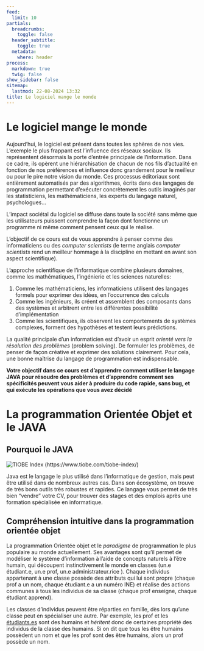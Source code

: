 ```yaml
---
feed:
  limit: 10
partials:
  breadcrumbs:
    toggle: false
  header_subtitle:
    toggle: true
  metadata:
    where: header
process:
  markdown: true
  twig: false
show_sidebar: false
sitemap:
  lastmod: 22-08-2024 13:32
title: Le logiciel mange le monde
---
```

# Le logiciel mange le monde

Aujourd’hui, le logiciel est présent dans toutes les sphères de nos
vies. L’exemple le plus frappant est l’influence des réseaux sociaux. Ils
représentent désormais la porte d’entrée principale de l’information.
Dans ce cadre, ils opèrent une hiérarchisation de chacun de nos fils
d’actualité en fonction de nos préférences et influence donc grandement
pour le meilleur ou pour le pire notre vision du monde. Ces processus
éditoriaux sont entièrement automatisés par des algorithmes, écrits dans
des langages de programmation permettant d’exécuter concrètement les
outils imaginés par les statisticiens, les mathématiciens, les experts
du langage naturel, psychologues…

L’impact sociétal du logiciel se diffuse dans toute la société sans même
que les utilisateurs puissent comprendre la façon dont fonctionne un
programme ni même comment pensent ceux qui le réalise.

L’objectif de ce cours est de vous apprendre à penser comme des
informaticiens ou des *computer scientists* (le terme anglais *computer
scientists* rend un meilleur hommage à la discipline en mettant en avant
son aspect scientifique).

L’approche scientifique de l’informatique combine plusieurs domaines,
comme les mathématiques, l’ingénierie et les sciences naturelles:

1. Comme les mathématiciens, les informaticiens utilisent des langages
   formels pour exprimer des idées, en l’occurrence des calculs
2. Comme les ingénieurs, ils créent et assemblent des composants dans
   des systèmes et arbitrent entre les différentes possibilité
   d’implémentation
3. Comme les scientifiques, ils observent les comportements de systèmes
   complexes, forment des hypothèses et testent leurs prédictions.

La qualité principale d’un informaticien est d’avoir un esprit *orienté
vers la résolution des problèmes* (problem solving). De formuler les
problèmes, de penser de façon créative et exprimer des solutions
clairement. Pour cela, une bonne maîtrise du langage de programmation
est indispensable.

**Votre objectif dans ce cours est d’apprendre comment utiliser le
langage JAVA pour résoudre des problèmes et d’apprendre comment ses
spécificités peuvent vous aider à produire du code rapide, sans bug, et
qui exécute les opérations que vous avez décidé**

# La programmation Orientée Objet et le JAVA

## Pourquoi le JAVA

![TIOBE Index (https://www.tiobe.com/tiobe-index/)](langage_java/images/tiobe.png)

Java est le langage le plus utilisé dans l’informatique de gestion, mais
peut être utilisé dans de nombreux autres cas. Dans son écosystème, on
trouve de très bons outils très robustes et rapides. Ce langage vous
permet de très bien “vendre” votre CV, pour trouver des stages et des
emplois après une formation spécialisée en informatique.

## Compréhension intuitive dans la programmation orientée objet

La programmation Orientée objet et le *paradigme* de programmation le
plus populaire au monde actuellement. Ses avantages sont qu’il permet de
modéliser le système d’information à l’aide de concepts naturels à
l’être humain, qui découpent instinctivement le monde en classes (un.e
étudiant.e, un.e prof, un.e administrateur.rice ). Chaque individus
appartenant à une classe possède des attributs qui lui sont propre
(chaque prof a un nom, chaque étudiant.e a un numéro INE) et réalise des
actions communes à tous les individus de sa classe (chaque prof
enseigne, chaque étudiant apprend).

Les classes d’individus peuvent être réparties en famille, dès lors
qu’une classe peut en spécialiser une autre. Par exemple, les prof et
les [étudiants.es](http://xn--tudiants-90a.es) sont des humains et *héritent* donc de certaines
propriété des individus de la classe des humains. Si on dit que tous les
être humains possèdent un nom et que les prof sont des être humains,
alors un prof possède un nom.